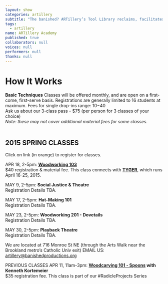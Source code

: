 ```yaml
---
layout: show
categories: artillery
subtitle: "The banished? ARTillery’s Tool Library reclaims, facilitates and promotes the artisanal skills of hand-crafting, wood-working, and knowledge-sharing. This user-friendly, tool-loaning program is open to artists and community members in Ward 5 and the greater DC area."
tags: 
  - artillery
name: ARTillery Academy
published: true
collaborators: null
voices: null
performers: null
thanks: null
---
```


# How It Works

**Basic Techniques** 
Classes will be offered monthly, and are open on a first-come, first-serve basis. Registrations are generally limited to 16 students at maximum.
Fees for single drop-ins range: $10-$40
<br>
Ask us about our 3-class pass - $75 (per person for 3 classes of your choice)
<br>
_Note: these may not cover additional material fees for some classes._
<br>
<br>

## 2015 SPRING CLASSES
Click on link (in orange) to register for classes.

APR 18, 2-5pm: **[Woodworking 103](https://www.artful.ly/store/events/5660)**
<br> $40 registration & material fee. This class connects with [**TYGER**](banishedproductions.org/hybrids/tyger/), which runs April 16-25, 2015.

MAY 9, 2-5pm: **Social Justice & Theatre**
<br> Registration Details TBA.

MAY 17, 2-5pm: **Hat-Making 101**
<br> Registration Details TBA.

MAY 23, 2-5pm: **Woodworking 201 - Dovetails**
<br> Registration Details TBA.

MAY 30, 2-5pm: **Playback Theatre**
<br> Registration Details TBA.

We are located at 716 Monroe St NE (through the Arts Walk near the Brookland metro’s Catholic Univ exit)
EMAIL US: artillery@banishedproductions.org

PREVIOUS CLASSES
APR 11, 11am-3pm: **[Woodcarving 101 - Spoons](https://www.artful.ly/store/events/5453) with Kenneth Kortemeier**
<br> $35 registration fee. This class is part of our #RadicleProjects Series

<!-- calendar needs to happen -->
